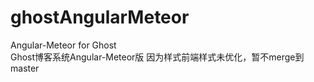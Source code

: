 # ghostAngularMeteor
Angular-Meteor for Ghost   
Ghost博客系统Angular-Meteor版
因为样式前端样式未优化，暂不merge到master
